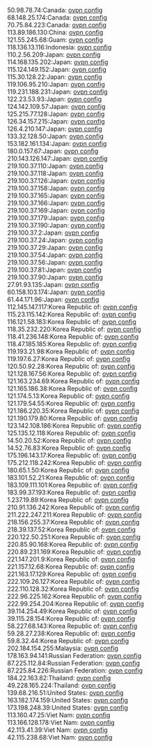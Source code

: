 50.98.78.74:Canada: [ovpn config](vpn/50_98_78_74.ovpn)  
68.148.25.174:Canada: [ovpn config](vpn/68_148_25_174.ovpn)  
70.75.84.223:Canada: [ovpn config](vpn/70_75_84_223.ovpn)  
113.89.186.130:China: [ovpn config](vpn/113_89_186_130.ovpn)  
121.55.245.68:Guam: [ovpn config](vpn/121_55_245_68.ovpn)  
118.136.13.116:Indonesia: [ovpn config](vpn/118_136_13_116.ovpn)  
110.2.56.209:Japan: [ovpn config](vpn/110_2_56_209.ovpn)  
114.168.135.202:Japan: [ovpn config](vpn/114_168_135_202.ovpn)  
115.124.149.152:Japan: [ovpn config](vpn/115_124_149_152.ovpn)  
115.30.128.22:Japan: [ovpn config](vpn/115_30_128_22.ovpn)  
119.106.95.210:Japan: [ovpn config](vpn/119_106_95_210.ovpn)  
119.231.188.231:Japan: [ovpn config](vpn/119_231_188_231.ovpn)  
122.23.53.93:Japan: [ovpn config](vpn/122_23_53_93.ovpn)  
124.142.109.57:Japan: [ovpn config](vpn/124_142_109_57.ovpn)  
125.215.77.128:Japan: [ovpn config](vpn/125_215_77_128.ovpn)  
126.34.157.215:Japan: [ovpn config](vpn/126_34_157_215.ovpn)  
126.4.210.147:Japan: [ovpn config](vpn/126_4_210_147.ovpn)  
133.32.128.50:Japan: [ovpn config](vpn/133_32_128_50.ovpn)  
153.182.161.134:Japan: [ovpn config](vpn/153_182_161_134.ovpn)  
180.0.157.67:Japan: [ovpn config](vpn/180_0_157_67.ovpn)  
210.143.126.147:Japan: [ovpn config](vpn/210_143_126_147.ovpn)  
219.100.37.110:Japan: [ovpn config](vpn/219_100_37_110.ovpn)  
219.100.37.118:Japan: [ovpn config](vpn/219_100_37_118.ovpn)  
219.100.37.126:Japan: [ovpn config](vpn/219_100_37_126.ovpn)  
219.100.37.158:Japan: [ovpn config](vpn/219_100_37_158.ovpn)  
219.100.37.165:Japan: [ovpn config](vpn/219_100_37_165.ovpn)  
219.100.37.166:Japan: [ovpn config](vpn/219_100_37_166.ovpn)  
219.100.37.169:Japan: [ovpn config](vpn/219_100_37_169.ovpn)  
219.100.37.179:Japan: [ovpn config](vpn/219_100_37_179.ovpn)  
219.100.37.190:Japan: [ovpn config](vpn/219_100_37_190.ovpn)  
219.100.37.2:Japan: [ovpn config](vpn/219_100_37_2.ovpn)  
219.100.37.24:Japan: [ovpn config](vpn/219_100_37_24.ovpn)  
219.100.37.29:Japan: [ovpn config](vpn/219_100_37_29.ovpn)  
219.100.37.54:Japan: [ovpn config](vpn/219_100_37_54.ovpn)  
219.100.37.56:Japan: [ovpn config](vpn/219_100_37_56.ovpn)  
219.100.37.81:Japan: [ovpn config](vpn/219_100_37_81.ovpn)  
219.100.37.90:Japan: [ovpn config](vpn/219_100_37_90.ovpn)  
27.91.93.135:Japan: [ovpn config](vpn/27_91_93_135.ovpn)  
60.158.103.174:Japan: [ovpn config](vpn/60_158_103_174.ovpn)  
61.44.171.96:Japan: [ovpn config](vpn/61_44_171_96.ovpn)  
112.145.147.117:Korea Republic of: [ovpn config](vpn/112_145_147_117.ovpn)  
115.23.115.142:Korea Republic of: [ovpn config](vpn/115_23_115_142.ovpn)  
116.121.58.183:Korea Republic of: [ovpn config](vpn/116_121_58_183.ovpn)  
118.35.232.220:Korea Republic of: [ovpn config](vpn/118_35_232_220.ovpn)  
118.41.236.148:Korea Republic of: [ovpn config](vpn/118_41_236_148.ovpn)  
118.47.185.185:Korea Republic of: [ovpn config](vpn/118_47_185_185.ovpn)  
119.193.21.98:Korea Republic of: [ovpn config](vpn/119_193_21_98.ovpn)  
119.197.6.27:Korea Republic of: [ovpn config](vpn/119_197_6_27.ovpn)  
120.50.92.28:Korea Republic of: [ovpn config](vpn/120_50_92_28.ovpn)  
121.128.167.56:Korea Republic of: [ovpn config](vpn/121_128_167_56.ovpn)  
121.163.234.69:Korea Republic of: [ovpn config](vpn/121_163_234_69.ovpn)  
121.165.186.38:Korea Republic of: [ovpn config](vpn/121_165_186_38.ovpn)  
121.174.5.13:Korea Republic of: [ovpn config](vpn/121_174_5_13.ovpn)  
121.179.54.55:Korea Republic of: [ovpn config](vpn/121_179_54_55.ovpn)  
121.186.220.35:Korea Republic of: [ovpn config](vpn/121_186_220_35.ovpn)  
121.190.179.80:Korea Republic of: [ovpn config](vpn/121_190_179_80.ovpn)  
123.142.108.186:Korea Republic of: [ovpn config](vpn/123_142_108_186.ovpn)  
125.135.12.118:Korea Republic of: [ovpn config](vpn/125_135_12_118.ovpn)  
14.50.20.52:Korea Republic of: [ovpn config](vpn/14_50_20_52.ovpn)  
14.52.76.83:Korea Republic of: [ovpn config](vpn/14_52_76_83.ovpn)  
175.196.143.17:Korea Republic of: [ovpn config](vpn/175_196_143_17.ovpn)  
175.212.118.242:Korea Republic of: [ovpn config](vpn/175_212_118_242.ovpn)  
180.65.1.50:Korea Republic of: [ovpn config](vpn/180_65_1_50.ovpn)  
183.101.52.21:Korea Republic of: [ovpn config](vpn/183_101_52_21.ovpn)  
183.109.111.101:Korea Republic of: [ovpn config](vpn/183_109_111_101.ovpn)  
183.99.37.193:Korea Republic of: [ovpn config](vpn/183_99_37_193.ovpn)  
1.237.19.89:Korea Republic of: [ovpn config](vpn/1_237_19_89.ovpn)  
210.91.136.242:Korea Republic of: [ovpn config](vpn/210_91_136_242.ovpn)  
211.222.247.211:Korea Republic of: [ovpn config](vpn/211_222_247_211.ovpn)  
218.156.255.37:Korea Republic of: [ovpn config](vpn/218_156_255_37.ovpn)  
218.39.137.52:Korea Republic of: [ovpn config](vpn/218_39_137_52.ovpn)  
220.122.50.251:Korea Republic of: [ovpn config](vpn/220_122_50_251.ovpn)  
220.85.90.168:Korea Republic of: [ovpn config](vpn/220_85_90_168.ovpn)  
220.89.231.169:Korea Republic of: [ovpn config](vpn/220_89_231_169.ovpn)  
221.147.201.9:Korea Republic of: [ovpn config](vpn/221_147_201_9.ovpn)  
221.157.12.68:Korea Republic of: [ovpn config](vpn/221_157_12_68.ovpn)  
221.163.17.129:Korea Republic of: [ovpn config](vpn/221_163_17_129.ovpn)  
222.109.26.127:Korea Republic of: [ovpn config](vpn/222_109_26_127.ovpn)  
222.110.128.32:Korea Republic of: [ovpn config](vpn/222_110_128_32.ovpn)  
222.96.225.162:Korea Republic of: [ovpn config](vpn/222_96_225_162.ovpn)  
222.99.254.204:Korea Republic of: [ovpn config](vpn/222_99_254_204.ovpn)  
39.114.254.49:Korea Republic of: [ovpn config](vpn/39_114_254_49.ovpn)  
39.115.28.154:Korea Republic of: [ovpn config](vpn/39_115_28_154.ovpn)  
58.227.68.143:Korea Republic of: [ovpn config](vpn/58_227_68_143.ovpn)  
59.28.27.238:Korea Republic of: [ovpn config](vpn/59_28_27_238.ovpn)  
59.8.32.44:Korea Republic of: [ovpn config](vpn/59_8_32_44.ovpn)  
202.184.154.255:Malaysia: [ovpn config](vpn/202_184_154_255.ovpn)  
178.163.94.141:Russian Federation: [ovpn config](vpn/178_163_94_141.ovpn)  
87.225.112.84:Russian Federation: [ovpn config](vpn/87_225_112_84.ovpn)  
87.225.84.226:Russian Federation: [ovpn config](vpn/87_225_84_226.ovpn)  
184.22.163.82:Thailand: [ovpn config](vpn/184_22_163_82.ovpn)  
49.228.165.224:Thailand: [ovpn config](vpn/49_228_165_224.ovpn)  
139.68.216.51:United States: [ovpn config](vpn/139_68_216_51.ovpn)  
163.182.174.159:United States: [ovpn config](vpn/163_182_174_159.ovpn)  
173.198.248.39:United States: [ovpn config](vpn/173_198_248_39.ovpn)  
113.160.47.25:Viet Nam: [ovpn config](vpn/113_160_47_25.ovpn)  
113.166.128.178:Viet Nam: [ovpn config](vpn/113_166_128_178.ovpn)  
42.113.41.39:Viet Nam: [ovpn config](vpn/42_113_41_39.ovpn)  
42.115.238.68:Viet Nam: [ovpn config](vpn/42_115_238_68.ovpn)  
